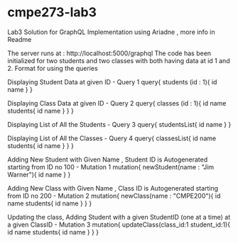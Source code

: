 # cmpe273-lab3
Lab3 Solution for GraphQL Implementation using Ariadne , more info in Readme

The server runs at : http://localhost:5000/graphql
The code has been initialized for two students and two classes with both having data at id 1 and 2.
Format for using the queries 

Displaying Student Data at given ID - Query 1
query{
  students (id : 1){
    id 
    name
  }
}

Displaying Class Data at given ID - Query 2
query{
  classes (id : 1){
    id 
    name    
    students{
      id
      name
    }
  }
}

Displaying List of All the Students - Query 3
query{
  studentsList{
    id 
    name
  }
}

Displaying List of All the Classes - Query 4
query{
  classesList{
    id 
    name
    students{
      id
      name
    }
  }
}

Adding New Student with Given Name , Student ID is Autogenerated starting from ID no 100 - Mutation 1
mutation{
  newStudent(name : "Jim Warner"){
    id
    name
  }
}

Adding New Class with Given Name , Class ID is Autogenerated starting from ID no 200 - Mutation 2
mutation{
  newClass(name : "CMPE200"){
    id
    name
    students{
      id
      name
    }
  }
}

Updating the class, Adding Student with a given StudentID (one at a time) at a given ClassID - Mutation 3
mutation{
  updateClass(class_id:1 student_id:1){
    id
    name
    students{
      id
      name
    }
  }
}
